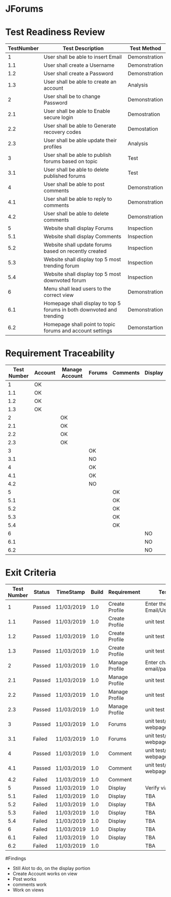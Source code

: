 # JForums


# Test Readiness Review

| TestNumber    | Test Description |Test Method |
| ------------- | -------------    |------------|
| 1  | User shall be able to insert Email|Demonstration|
| 1.1  | User shall create a Username|  Demonstration    |
| 1.2 | User shall create a Password |Demonstration|
| 1.3  | User shall be able to create an account|Analysis     |
| 2  | User shall be to change Password|Demonstration       |
|2.1|User shall be able to Enable secure login|Demostration|
|2.2| User shall be able to Generate recovery codes|Demostation|
|2.3| User shall be able update their profiles| Analysis|
|3| User shall be able to publish forums based on topic|Test|
|3.1| User shall be able to delete published forums |Test| 
|4| User shall be able to post comments|Demonstration|
|4.1| User shall be able to reply to comments|Demonstration|
|4.2| User shall be able to delete comments|Demonstration|
|5| Website shall display Forums|Inspection|
|5.1| Website shall display Comments|Inspection|
|5.2| Website shall update forums based on recently created|Inspection|
|5.3|Website shall display  top 5 most trending forum|Inspection|
|5.4|Website shall display top 5 most downvoted forum|Inspection|
|6|Menu shall lead users to the correct view|Demonstration|
|6.1| Homepage shall display to top 5 forums in both downvoted and trending|Demonstration|
|6.2| Homepage shall point to topic forums and account settings|Demonstartion|

# Requirement Traceability
|Test Number| Account| Manage Account | Forums | Comments | Display|
| --------- | -------|----------------|--------|----------|--------|
|1          |  OK    |                |        |          |        |  
|1.1        |  OK    |                |        |          |        |
|1.2        |  OK    |                |        |          |        |
|1.3        |  OK    |                |        |          |        |
|2          |        |    OK          |        |          |        |        
|2.1        |        |    OK          |        |          |        |        
|2.2        |        |    OK          |        |          |        |          
|2.3        |        |    OK          |        |          |        |         
|3          |        |                | OK     |          |        |
|3.1        |        |                | NO     |          |        |
|4          |        |                | OK     |          |        |
|4.1        |        |                | OK     |          |        |
|4.2        |        |                | NO     |          |        |
|5          |        |                |        | OK       |        |
|5.1        |        |                |        | OK       |        |
|5.2        |        |                |        | OK       |        |
|5.3        |        |                |        | OK       |        |
|5.4        |        |                |        | OK       |        |
|6          |        |                |        |          |    NO  |
|6.1        |        |                |        |          |    NO  |
|6.2        |        |                |        |          |    NO  |

# Exit Criteria
|Test Number| Status | TimeStamp      | Build  | Requirement| Test Procedure|
| --------- | -------|----------------|--------|------------|---------------|
|1          |Passed  |11/03/2019     | 1.0     |Create Profile| Enter the Email/Username/Password|  
|1.1        |Passed  |11/03/2019     | 1.0       |Create Profile            | unit test              |
|1.2        |Passed  |11/03/2019     | 1.0       |Create Profile            | unit test              |
|1.3        |Passed  |11/03/2019     | 1.0       |Create Profile            | unit test              |
|2          |Passed  |11/03/2019     | 1.0       |Manage Profile            | Enter changes to email/password             |        
|2.1        |Passed  |11/03/2019     | 1.0       |Manage Profile            | unit test              |        
|2.2        |Passed  |11/03/2019     | 1.0       |Manage Profile            | unit test              |         
|2.3        |Passed  |11/03/2019     | 1.0       |Manage Profile            | unit test               |         
|3          |Passed  |11/03/2019     | 1.0       |Forums            | unit test/View the webpage              |
|3.1        |Failed  |11/03/2019     | 1.0       |Forums            |  unit test/View the webpage             |
|4          |Passed  |11/03/2019     | 1.0       |Comment            | unit test/View the webpage              |
|4.1        |Passed  |11/03/2019     | 1.0       |Comment            | unit test/View the webpage               |
|4.2        |Failed  |11/03/2019     | 1.0       |Comment            |               |
|5          |Passed  |11/03/2019     | 1.0       |Display            |Verify via webpage                |               |
|5.1        |Failed  |11/03/2019     | 1.0       |Display          |         TBA      |
|5.2        |Failed  |11/03/2019     | 1.0       |Display         |          TBA     |
|5.3        |Failed  |11/03/2019     | 1.0       |Display         |           TBA    |
|5.4        |Failed  |11/03/2019     | 1.0       |Display          |            TBA   |
|6          |Failed  |11/03/2019     | 1.0       |Display            |           TBA  |
|6.1        |Failed  |11/03/2019     | 1.0       |Display            |          TBA  |
|6.2        |Failed  |11/03/2019     | 1.0       |            |           TBA  |

#Findings
* Still Alot to do, on the display portion
* Create Account works on view
* Post works
* comments work
* Work on views
